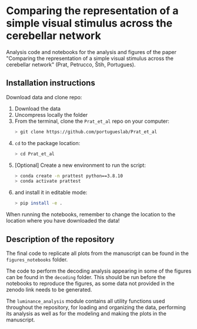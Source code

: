 # Comparing the representation of a simple visual stimulus across the cerebellar network
Analysis code and notebooks for the analysis and figures of the paper "Comparing the representation of a simple visual stimulus across the cerebellar network" (Prat, Petrucco, Štih, Portugues).

## Installation instructions

Download data and clone repo:
1. Download the data
2. Uncompress locally the folder
3. From the terminal, clone the `Prat_et_al` repo on your computer:
    ```bash
    > git clone https://github.com/portugueslab/Prat_et_al
    ```
4. `cd` to the package location:
    ```bash
    > cd Prat_et_al
    ```
5. [Optional] Create a new environment to run the script:
    ```bash
    > conda create -n prattest python==3.8.10
    > conda activate prattest
    ```
6. and install it in editable mode:
    ```bash
    > pip install -e . 
    ```
    
When running the notebooks, remember to change the location to the location where you have downloaded the data!

## Description of the repository
The final code to replicate all plots from the manuscript can be found in the `figures_notebooks` folder.

The code to perform the decoding analysis appearing in some of the figures can be found in the `decoding` folder. This should be run before the notebooks to reproduce the figures, as some data not provided in the zenodo link needs to be generated. 

The `luminance_analysis` module contains all utility functions used throughout the repository, for loading and organizing the data, performing its analysis as well as for the modeling and making the plots in the manuscript.
